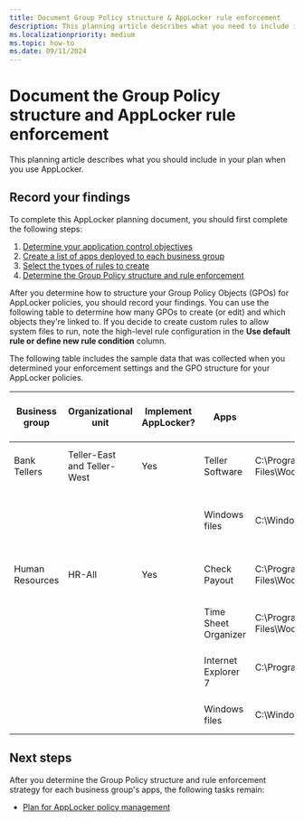 ```yaml
---
title: Document Group Policy structure & AppLocker rule enforcement
description: This planning article describes what you need to include in your plan when you use AppLocker.
ms.localizationpriority: medium
ms.topic: how-to
ms.date: 09/11/2024
---
```


# Document the Group Policy structure and AppLocker rule enforcement

This planning article describes what you should include in your plan when you use AppLocker.

## Record your findings

To complete this AppLocker planning document, you should first complete the following steps:

1. [Determine your application control objectives](../appcontrol-and-applocker-overview.md)
2. [Create a list of apps deployed to each business group](create-list-of-applications-deployed-to-each-business-group.md)
3. [Select the types of rules to create](select-types-of-rules-to-create.md)
4. [Determine the Group Policy structure and rule enforcement](determine-group-policy-structure-and-rule-enforcement.md)

After you determine how to structure your Group Policy Objects (GPOs) for AppLocker policies, you should record your findings. You can use the following table to determine how many GPOs to create (or edit) and which objects they're linked to. If you decide to create custom rules to allow system files to run, note the high-level rule configuration in the **Use default rule or define new rule condition** column.

The following table includes the sample data that was collected when you determined your enforcement settings and the GPO structure for your AppLocker policies.

|Business group|Organizational unit|Implement AppLocker?|Apps|Installation path|Use default rule or define new rule condition|Allow or deny|GPO name|
| --- | --- | --- | --- | --- | --- | --- | --- |
|Bank Tellers|Teller-East and Teller-West|Yes|Teller Software|C:\Program Files\Woodgrove\Teller.exe|File is signed; create a publisher condition|Allow|Tellers-AppLockerTellerRules|
||||Windows files|C:\Windows|Create a path exception to the default rule to exclude \Windows\Temp|Allow||
|Human Resources|HR-All|Yes|Check Payout|C:\Program Files\Woodgrove\HR\Checkcut.exe|File is signed; create a publisher condition|Allow|HR-AppLockerHRRules|
||||Time Sheet Organizer|C:\Program Files\Woodgrove\HR\Timesheet.exe|File isn't signed; create a file hash condition|Allow||
||||Internet Explorer 7|C:\Program Files\Internet Explorer</p>|File is signed; create a publisher condition|Deny||
||||Windows files|C:\Windows|Use a default rule for the Windows path|Allow||

## Next steps

After you determine the Group Policy structure and rule enforcement strategy for each business group's apps, the following tasks remain:

- [Plan for AppLocker policy management](plan-for-applocker-policy-management.md)
